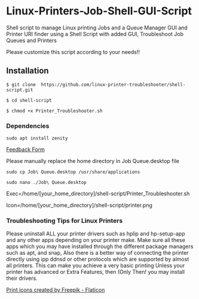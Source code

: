 # Linux-Printers-Job-Shell-GUI-Script
Shell script to manage Linux printing Jobs and 
a Queue Manager GUI and Printer URI finder 
using a Shell Script with added GUI, Troubleshoot Job Queues and Printers

Please customize this script according to your needs!!

## Installation
```$ git clone  https://github.com/linux-printer-troubleshooter/shell-script.git   ```

```$ cd shell-script ```

```$ chmod +x Printer_Troubleshooter.sh ```

### Dependencies
```sudo apt install zenity```


 <a href="https://form.jotform.com/223103545577455"> Feedback Form </a>

 Please manually replace the home directory in Job Queue.desktop file
 
 ```sudo cp Job\ Queue.desktop /usr/share/applications ```
 
 ```sudo nano ./Job\ Queue.desktop```
 
Exec=/home/[your_home_directory]/shell-script/Printer_Troubleshooter.sh

Icon=/home/[your_home_directory]/shell-script/printer.png

### Troubleshooting Tips for Linux Printers
Please uninstall ALL your printer drivers such as hplip and hp-setup-app
and any other apps depending on your printer make. Make sure all these apps
which you may have installed through the different package managers such 
as apt, and snap, Also there is a better way of connecting the printer directly
using ipp ddnsd or other protocols which are supported by almost all printers.
This can make you achieve a very basic printing  Unless your printer has 
advanced or Extra Features, then (Only Then! you may install their drivers.
 
<a href="https://www.flaticon.com/free-icons/print" title="print icons">Print icons created by Freepik - Flaticon</a>
